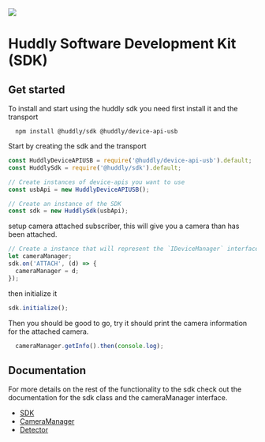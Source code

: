 
<img class="huddly-logo" src="/assets/imgs/huddly.ico" />

# Huddly Software Development Kit (SDK)

## Get started
To install and start using the huddly sdk you need first install it and the transport
```
  npm install @huddly/sdk @huddly/device-api-usb
```

Start by creating the sdk and the transport

```javascript
const HuddlyDeviceAPIUSB = require('@huddly/device-api-usb').default;
const HuddlySdk = require('@huddly/sdk').default;

// Create instances of device-apis you want to use
const usbApi = new HuddlyDeviceAPIUSB();

// Create an instance of the SDK
const sdk = new HuddlySdk(usbApi);
```

setup camera attached subscriber, this will give you a camera than has been attached.

```javascript
// Create a instance that will represent the `IDeviceManager` interface
let cameraManager;
sdk.on('ATTACH', (d) => {
  cameraManager = d;
});
```

then initialize it

```javascript
sdk.initialize();
```

Then you should be good to go, try it should print the camera information for the attached camera.

```javascript
  cameraManager.getInfo().then(console.log);
```

## Documentation
For more details on the rest of the functionality to the sdk check out the documentation for the sdk class and the cameraManager interface.

 - [SDK](classes/HuddlySdk.html)
 - [CameraManager](interfaces/IDeviceManager.html)
 - [Detector](interfaces/IDetector.html)
